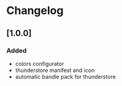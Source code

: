 # Changelog

## [1.0.0]

### Added

- colors configurator
- thunderstore manifest and icon
- automatic bandle pack for thunderstore
